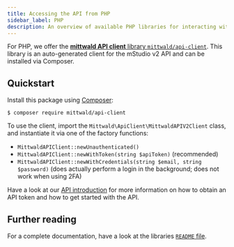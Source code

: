 ```yaml
---
title: Accessing the API from PHP
sidebar_label: PHP
description: An overview of available PHP libraries for interacting with the mittwald API.
---
```


For PHP, we offer the [**mittwald API client** library `mittwald/api-client`](https://github.com/mittwald/api-client-php). This library is an auto-generated client for the mStudio v2 API and can be installed via Composer.

## Quickstart

Install this package using [Composer](https://getcomposer.org):

    $ composer require mittwald/api-client

To use the client, import the `Mittwald\ApiClient\MittwaldAPIV2Client` class, and instantiate it via one of the factory functions:

- `MittwaldAPIClient::newUnauthenticated()`
- `MittwaldAPIClient::newWithToken(string $apiToken)` (recommended)
- `MittwaldAPIClient::newWithCredentials(string $email, string $password)` (does actually perform a login in the background; does not work when using 2FA)

Have a look at our [API introduction](../../intro) for more information on how to obtain an API token and how to get started with the API.

## Further reading

For a complete documentation, have a look at the libraries [`README` file](https://github.com/mittwald/api-client-php).
